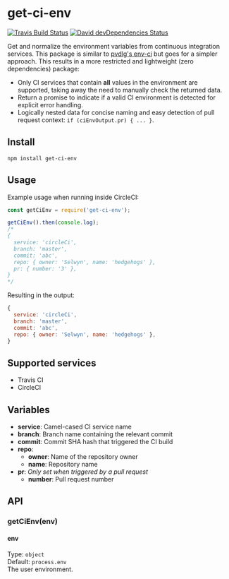# get-ci-env
[![Travis Build Status][travis-icon]][travis]
[![David devDependencies Status][david-dev-icon]][david-dev]

Get and normalize the environment variables from continuous integration services. This package is similar to [pvdlg's env-ci](https://github.com/pvdlg/env-ci) but goes for a simpler approach. This results in a more restricted and lightweight (zero dependencies) package:
- Only CI services that contain **all** values in the environment are supported, taking away the need to manually check the returned data.
- Return a promise to indicate if a valid CI environment is detected for explicit error handling.
- Logically nested data for concise naming and easy detection of pull request context: `if (ciEnvOutput.pr) { ... }`.

## Install
`npm install get-ci-env`

## Usage
Example usage when running inside CircleCI:
```js
const getCiEnv = require('get-ci-env');

getCiEnv().then(console.log);
/*
{
  service: 'circleCi',
  branch: 'master',
  commit: 'abc',
  repo: { owner: 'Selwyn', name: 'hedgehogs' },
  pr: { number: '3' },
}
*/
```
Resulting in the output:
```js
{
  service: 'circleCi',
  branch: 'master',
  commit: 'abc',
  repo: { owner: 'Selwyn', name: 'hedgehogs' },
}
```

## Supported services
- Travis CI
- CircleCI

## Variables
- **service**: Camel-cased CI service name
- **branch**: Branch name containing the relevant commit
- **commit**: Commit SHA hash that triggered the CI build
- **repo**:
  - **owner**: Name of the repository owner
  - **name**: Repository name
- **pr**: *Only set when triggered by a pull request*
  - **number**: Pull request number

## API
### getCiEnv(env)

#### env
Type: `object`  
Default: `process.env`  
The user environment.

[travis]: https://travis-ci.org/Siilwyn/get-ci-env
[travis-icon]: https://img.shields.io/travis/Siilwyn/get-ci-env/master.svg?style=flat-square
[david-dev]: https://david-dm.org/Siilwyn/get-ci-env#info=devDependencies
[david-dev-icon]: https://img.shields.io/david/dev/Siilwyn/get-ci-env.svg?style=flat-square
